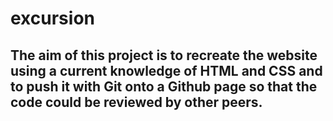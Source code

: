 # excursion
## The aim of this project is to recreate the website using a current knowledge of HTML and CSS and to push it with Git onto a Github page so that the code could be reviewed by other peers.
